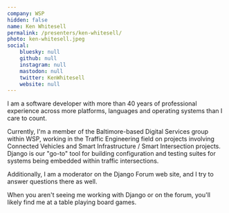 ```yaml
---
company: WSP
hidden: false
name: Ken Whitesell
permalink: /presenters/ken-whitesell/
photo: ken-whitesell.jpeg
social:
    bluesky: null
    github: null
    instagram: null
    mastodon: null
    twitter: KenWhitesell
    website: null
---
```


I am a software developer with more than 40 years of professional experience across more platforms, languages and operating systems than I care to count.

Currently, I'm a member of the Baltimore-based Digital Services group within WSP, working in the Traffic Engineering field on projects involving Connected Vehicles and Smart Infrastructure / Smart Intersection projects. Django is our "go-to" tool for building configuration and testing suites for systems being embedded within traffic intersections.

Additionally, I am a moderator on the Django Forum web site, and I try to answer questions there as well.

When you aren't seeing me working with Django or on the forum, you'll likely find me at a table playing board games.
